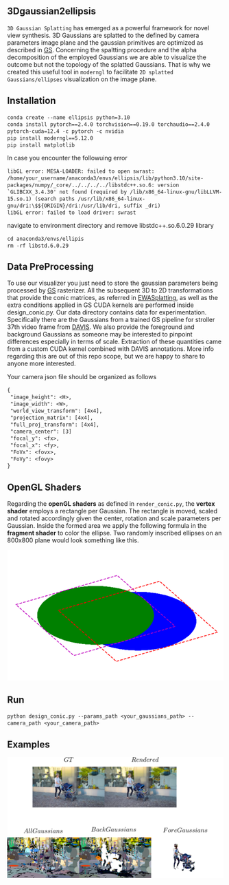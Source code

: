 ## 3Dgaussian2ellipsis

`3D Gaussian Splatting` has emerged as a powerful framework for novel 
view synthesis. 3D Gaussians are splatted to the defined by camera parameters image
plane and the gaussian primitives are optimized as described in [GS](https://github.com/graphdeco-inria/gaussian-splatting). Concerning
the spaltting procedure and the alpha decomposition of the employed Gaussians we are able 
to visualize the outcome but not the topology of the splatted Gaussians. That is why we created 
this useful tool in `moderngl` to facilitate `2D splatted Gaussians/ellipses` visualization on the image plane.


## Installation
```
conda create --name ellipsis python=3.10
conda install pytorch==2.4.0 torchvision==0.19.0 torchaudio==2.4.0 pytorch-cuda=12.4 -c pytorch -c nvidia
pip install moderngl==5.12.0
pip install matplotlib
```
In case you encounter the followuing error

```
libGL error: MESA-LOADER: failed to open swrast: /home/your_username/anaconda3/envs/ellipsis/lib/python3.10/site-packages/numpy/_core/../../../../libstdc++.so.6: version `GLIBCXX_3.4.30' not found (required by /lib/x86_64-linux-gnu/libLLVM-15.so.1) (search paths /usr/lib/x86_64-linux-gnu/dri:\$${ORIGIN}/dri:/usr/lib/dri, suffix _dri)
libGL error: failed to load driver: swrast
```
navigate to environment directory and remove libstdc++.so.6.0.29 library

```
cd anaconda3/envs/ellipis
rm -rf libstd.6.0.29
```

## Data PreProcessing
To use our visualizer you just need to store the gaussian parameters being
processed by [GS](https://github.com/graphdeco-inria/gaussian-splatting)
rasterizer.
All the subsequent 3D to 2D transformations that provide the conic matrices, as
referred in
[EWASplatting](https://www.cs.umd.edu/~zwicker/publications/EWASplatting-TVCG02.pdf),
as well as the extra conditions applied in GS CUDA kernels are performed inside
design_conic.py.
Our data directory contains data for experimentation. Specifically there are
the Gaussians from a trained GS pipeline for stroller 37th video frame from
[DAVIS](https://davischallenge.org/). We also provide the foreground and
background Gaussians as someone may be interested to pinpoint differences
especially in terms of scale. 
Extraction of these quantities came from a custom CUDA kernel combined with DAVIS annotations.
More info regarding this are out of this repo scope, but we are happy to share to anyone more interested.

Your camera json file should be organized as follows
```
{
 "image_height": <H>,
 "image_width": <W>,
 "world_view_transform": [4x4],
 "projection_matrix": [4x4],
 "full_proj_transform": [4x4],
 "camera_center": [3]
 "focal_y": <fx>,
 "focal_x": <fy>,
 "FoVx": <fovx>,
 "FoVy": <fovy>
}
```
## OpenGL Shaders
Regarding the **openGL shaders** as defined in `render_conic.py`, the 
**vertex shader** employs a rectangle per Gaussian. The rectangle is moved, 
scaled and rotated accordingly given the center, rotation and scale
parameters per Gaussian. 
Inside the formed area we apply the following formula in the **fragment shader**
to color the ellipse. Two randomly inscribed ellipses on an 800x800 plane would 
look something like this.

![](./media/random_gaussians.png)

## Run
```
python design_conic.py --params_path <your_gaussians_path> --camera_path <your_camera_path>
```
## Examples
![](./media/results.png)

